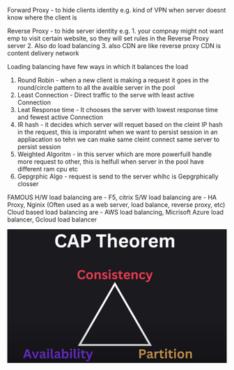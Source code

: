 Forward Proxy - to hide clients identity
e.g. kind of VPN when server doesnt know where the client is

Reverse Proxy - to hide server identity
e.g. 1. your compnay might not want emp to visit certain website, so they will set rules in the Reverse Proxy server
2. Also do load balancing
3. also CDN are like reverse proxy CDN is content delivery network


Loading balancing have few ways in which it balances the load
1. Round Robin - when a new client is making a request it goes in the round/circle pattern to all the avaible server in the pool
2. Least Connection - Direct traffic to the serve with least active Connection
3. Leat Response time - It chooses the server with lowest response time and fewest active Connection
4. IR hash - it decides which server will requet based on the cleint IP hash in the request, 
this is imporatnt when we want to persist session in an appliacation so tehn we can make same cleint connect
same server to persist session
5. Weighted Algoritm - in this server which are more powerfuill handle more request to other, this is helfull when server in the pool
have different ram cpu etc
6. Gepgrphic Algo - request is send to the server whihc is Gepgrphically closser

FAMOUS 
H/W load balancing are - F5, citrix
S/W load balancing are - HA Proxy, Nginix (Often used as a web server, load balance, reverse proxy, etc)
Cloud based load balancing are - AWS load balancing, Micrisoft Azure load balancer, Gcloud load balancer

![alt text](image.png)

